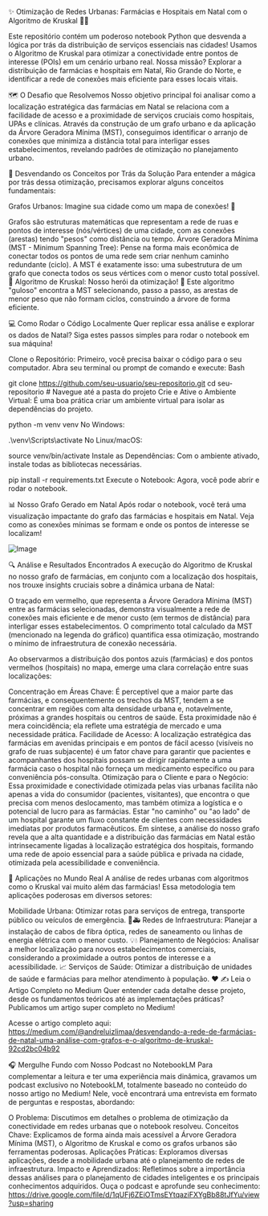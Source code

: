 ✨ Otimização de Redes Urbanas: Farmácias e Hospitais em Natal com o Algoritmo de Kruskal 🏥💊

Este repositório contém um poderoso notebook Python que desvenda a lógica por trás da distribuição de serviços essenciais nas cidades! Usamos o Algoritmo de Kruskal para otimizar a conectividade entre pontos de interesse (POIs) em um cenário urbano real. Nossa missão? Explorar a distribuição de farmácias e hospitais em Natal, Rio Grande do Norte, e identificar a rede de conexões mais eficiente para esses locais vitais.

🗺️ O Desafio que Resolvemos
Nosso objetivo principal foi analisar como a localização estratégica das farmácias em Natal se relaciona com a facilidade de acesso e a proximidade de serviços cruciais como hospitais, UPAs e clínicas. Através da construção de um grafo urbano e da aplicação da Árvore Geradora Mínima (MST), conseguimos identificar o arranjo de conexões que minimiza a distância total para interligar esses estabelecimentos, revelando padrões de otimização no planejamento urbano.

🧠 Desvendando os Conceitos por Trás da Solução
Para entender a mágica por trás dessa otimização, precisamos explorar alguns conceitos fundamentais:

Grafos Urbanos: Imagine sua cidade como um mapa de conexões! 📍 

Grafos são estruturas matemáticas que representam a rede de ruas e pontos de interesse (nós/vértices) de uma cidade, com as conexões (arestas) tendo "pesos" como distância ou tempo.
Árvore Geradora Mínima (MST - Minimum Spanning Tree): Pense na forma mais econômica de conectar todos os pontos de uma rede sem criar nenhum caminho redundante (ciclo). A MST é exatamente isso: uma subestrutura de um grafo que conecta todos os seus vértices com o menor custo total possível. 🌳
Algoritmo de Kruskal: Nosso herói da otimização! 💪 Este algoritmo "guloso" encontra a MST selecionando, passo a passo, as arestas de menor peso que não formam ciclos, construindo a árvore de forma eficiente.

💻 Como Rodar o Código Localmente
Quer replicar essa análise e explorar os dados de Natal? Siga estes passos simples para rodar o notebook em sua máquina!

Clone o Repositório: Primeiro, você precisa baixar o código para o seu computador. Abra seu terminal ou prompt de comando e execute:
Bash

git clone https://github.com/seu-usuario/seu-repositorio.git
cd seu-repositorio # Navegue até a pasta do projeto
Crie e Ative o Ambiente Virtual: É uma boa prática criar um ambiente virtual para isolar as dependências do projeto.

python -m venv venv
No Windows:

.\venv\Scripts\activate
No Linux/macOS:

source venv/bin/activate
Instale as Dependências: Com o ambiente ativado, instale todas as bibliotecas necessárias.

pip install -r requirements.txt
Execute o Notebook: Agora, você pode abrir e rodar o notebook.

📊 Nosso Grafo Gerado em Natal
Após rodar o notebook, você terá uma visualização impactante do grafo das farmácias e hospitais em Natal. Veja como as conexões mínimas se formam e onde os pontos de interesse se localizam!

![Image](https://github.com/user-attachments/assets/b66225c1-3b37-41f8-8942-538e901c869a)

🔍 Análise e Resultados Encontrados
A execução do Algoritmo de Kruskal no nosso grafo de farmácias, em conjunto com a localização dos hospitais, nos trouxe insights cruciais sobre a dinâmica urbana de Natal:

O traçado em vermelho, que representa a Árvore Geradora Mínima (MST) entre as farmácias selecionadas, demonstra visualmente a rede de conexões mais eficiente e de menor custo (em termos de distância) para interligar esses estabelecimentos. O comprimento total calculado da MST (mencionado na legenda do gráfico) quantifica essa otimização, mostrando o mínimo de infraestrutura de conexão necessária.

Ao observarmos a distribuição dos pontos azuis (farmácias) e dos pontos vermelhos (hospitais) no mapa, emerge uma clara correlação entre suas localizações:

Concentração em Áreas Chave: É perceptível que a maior parte das farmácias, e consequentemente os trechos da MST, tendem a se concentrar em regiões com alta densidade urbana e, notavelmente, próximas a grandes hospitais ou centros de saúde. Esta proximidade não é mera coincidência; ela reflete uma estratégia de mercado e uma necessidade prática.
Facilidade de Acesso: A localização estratégica das farmácias em avenidas principais e em pontos de fácil acesso (visíveis no grafo de ruas subjacente) é um fator chave para garantir que pacientes e acompanhantes dos hospitais possam se dirigir rapidamente a uma farmácia caso o hospital não forneça um medicamento específico ou para conveniência pós-consulta.
Otimização para o Cliente e para o Negócio: Essa proximidade e conectividade otimizada pelas vias urbanas facilita não apenas a vida do consumidor (pacientes, visitantes), que encontra o que precisa com menos deslocamento, mas também otimiza a logística e o potencial de lucro para as farmácias. Estar "no caminho" ou "ao lado" de um hospital garante um fluxo constante de clientes com necessidades imediatas por produtos farmacêuticos.
Em síntese, a análise do nosso grafo revela que a alta quantidade e a distribuição das farmácias em Natal estão intrinsecamente ligadas à localização estratégica dos hospitais, formando uma rede de apoio essencial para a saúde pública e privada na cidade, otimizada pela acessibilidade e conveniência.

🚀 Aplicações no Mundo Real
A análise de redes urbanas com algoritmos como o Kruskal vai muito além das farmácias! Essa metodologia tem aplicações poderosas em diversos setores:

Mobilidade Urbana: Otimizar rotas para serviços de entrega, transporte público ou veículos de emergência. 🚚🚑
Redes de Infraestrutura: Planejar a instalação de cabos de fibra óptica, redes de saneamento ou linhas de energia elétrica com o menor custo. 💡💧
Planejamento de Negócios: Analisar a melhor localização para novos estabelecimentos comerciais, considerando a proximidade a outros pontos de interesse e a acessibilidade. 📈
Serviços de Saúde: Otimizar a distribuição de unidades de saúde e farmácias para melhor atendimento à população. ❤️
✍️ Leia o Artigo Completo no Medium
Quer entender cada detalhe desse projeto, desde os fundamentos teóricos até as implementações práticas? Publicamos um artigo super completo no Medium!

Acesse o artigo completo aqui: https://medium.com/@andreluizlimaa/desvendando-a-rede-de-farmácias-de-natal-uma-análise-com-grafos-e-o-algoritmo-de-kruskal-92cd2bc04b92

🎧 Mergulhe Fundo com Nosso Podcast no NotebookLM
Para complementar a leitura e ter uma experiência mais dinâmica, gravamos um podcast exclusivo no NotebookLM, totalmente baseado no conteúdo do nosso artigo no Medium! Nele, você encontrará uma entrevista em formato de perguntas e respostas, abordando:

O Problema: Discutimos em detalhes o problema de otimização da conectividade em redes urbanas que o notebook resolveu.
Conceitos Chave: Explicamos de forma ainda mais acessível a Árvore Geradora Mínima (MST), o Algoritmo de Kruskal e como os grafos urbanos são ferramentas poderosas.
Aplicações Práticas: Exploramos diversas aplicações, desde a mobilidade urbana até o planejamento de redes de infraestrutura.
Impacto e Aprendizados: Refletimos sobre a importância dessas análises para o planejamento de cidades inteligentes e os principais conhecimentos adquiridos.
Ouça o podcast e aprofunde seu conhecimento: https://drive.google.com/file/d/1qUFj6ZEiOTmsEYtqaziFXYgBb88tJfYu/view?usp=sharing

